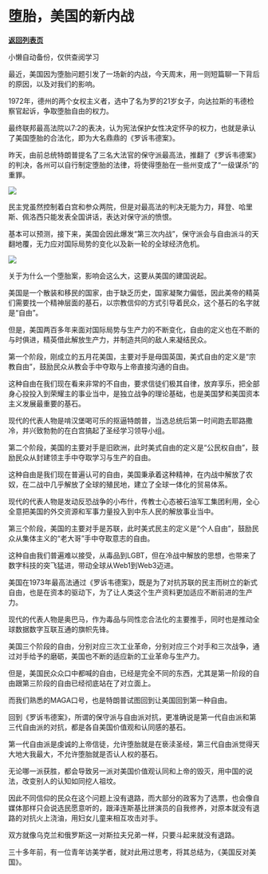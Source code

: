 # 堕胎，美国的新内战

[**返回列表页**](/gzh/政事堂2019)

小懒自动备份，仅供查阅学习

最近，美国因为堕胎问题引发了一场新的内战，今天周末，用一则短篇聊一下背后的原因，以及对我们的影响。

1972年，德州的两个女权主义者，选中了名为罗的21岁女子，向达拉斯的韦德检察官起诉，争取堕胎自由的权力。  

最终联邦最高法院以7:2的表决，认为宪法保护女性决定怀孕的权力，也就是承认了美国堕胎的合法化，即为大名鼎鼎的《罗诉韦德案》。

昨天，由前总统特朗普提名了三名大法官的保守派最高法，推翻了《罗诉韦德案》的判决，各州可以自行制定堕胎的法律，将使得堕胎在一些州变成了“一级谋杀”的重罪。

![](https://mmbiz.qpic.cn/mmbiz_png/rxhS23yu8cPz1kuyAZyFWemCyN5b7GTIxEiaibIDlAMruhnhUAyUSyoFia0ianlqMQ6nKf2EcVsKXIu0m9h58vClhg/640?wx_fmt=png)

  

民主党虽然控制着白宫和参众两院，但是对最高法的判决无能为力，拜登、哈里斯、佩洛西只能发表全国讲话，表达对保守派的愤恨。

基本可以预测，接下来，美国会因此爆发“第三次内战”，保守派会与自由派斗的天翻地覆，无力应对国际局势的变化以及新一轮的全球经济危机。

![](https://mmbiz.qpic.cn/mmbiz_jpg/rxhS23yu8cPz1kuyAZyFWemCyN5b7GTIYVsbf2Kqmc4FyebaZKmOLKVXLRUFBWvZdMBQ9qdMtRhmAaMcrN33yA/640?wx_fmt=jpeg)

关于为什么一个堕胎案，影响会这么大，这要从美国的建国说起。  

美国是一个散装和移民的国家，由于缺乏历史，国家凝聚力偏低，因此美帝的精英们需要找一个精神层面的基石，以宗教信仰的方式引导着民众，这个基石的名字就是“自由”。

但是，美国两百多年来面对国际局势与生产力的不断变化，自由的定义也在不断的与时俱进，精英借此解放生产力，并制造共同的敌人来凝结民众。

第一个阶段，刚成立的五月花美国，主要对手是母国英国，美式自由的定义是“宗教自由”，鼓励民众从教会手中夺取与上帝直接沟通的自由。  

这种自由在我们现在看来非常的不自由，要求信徒们极其自律，放弃享乐，把全部身心投投入到荣耀主的事业当中，是独立战争的理论基础，也是美国梦和美国资本主义发展最重要的基石。  

现代的代表人物是啃汉堡喝可乐的抠逼特朗普，当选总统后第一时间跑去耶路撒冷，并兴致勃勃的在白宫搞起了圣经学习领导小组。  

第二个阶段，美国的主要对手是旧欧洲，此时美式自由的定义是“公民权自由”，鼓励民众从封建领主手中夺取学习与生产的自由。  

这种自由是我们现在普遍认可的自由，美国秉承着这种精神，在内战中解放了农奴，在二战中几乎解放了全球的殖民地，建立了全球一体化的贸易体系。  

现代的代表人物是发动反恐战争的小布什，传教士心态被石油军工集团利用，全心全意把美国的外交资源和军事力量投入到中东人民的解放事业当中。  

第三个阶段，美国的主要对手是苏联，此时美式民主的定义是“个人自由”，鼓励民众从集体主义的“老大哥”手中夺取意志的自由。

这种自由我们普遍难以接受，从毒品到LGBT，但在冷战中解放的思想，也带来了数字科技的突飞猛进，带动全球从Web1到Web3迈进。

美国在1973年最高法通过《罗诉韦德案》，既是为了对抗苏联的民主而树立的新式自由，也是在资本的驱动下，为了让人类这个生产资料更加适应不断前进的生产力。

现代的代表人物是奥巴马，作为毒品与同性恋合法化的主要推手，同时也是推动全球数据数字互联互通的旗帜先锋。

美国三个阶段的自由，分别对应三次工业革命，分别对应三个对手和三次战争，通过对手给予的磨砺，美国也不断的适应新的工业革命与生产力。  

但是，美国民众众口中都喊的自由，已经是完全不同的东西，尤其是第一阶段的自由跟第三阶段的自由已经彻底站在了对立面上。

而我们熟悉的MAGA口号，也是特朗普试图回到让美国回到第一种自由。

回到《罗诉韦德案》，所谓的保守派与自由派对抗，更准确说是第一代自由派和第三代自由派的对抗，都是各自美国价值观和认同感的基石。

第一代自由派是虔诚的上帝信徒，允许堕胎就是在亵渎圣经，第三代自由派觉得天大地大我最大，不允许堕胎就是否认人权的基石。

无论哪一派获胜，都会导致另一派对美国价值观认同和上帝的毁灭，用中国的说法，改变别人的认知如同挖人祖坟。

因此不同信仰的民众在这个问题上没有退路，而大部分的政客为了选票，也会像自媒体那样只会说选民愿意听的，跟泽连斯基比拼演员的自我修养，对原本就没有退路的对抗火上浇油，用妇女儿童来相互攻击对手。

双方就像乌克兰和俄罗斯这一对斯拉夫兄弟一样，只要斗起来就没有退路。

三十多年前，有一位青年访美学者，就对此用过思考，将其总结为，《美国反对美国》。

